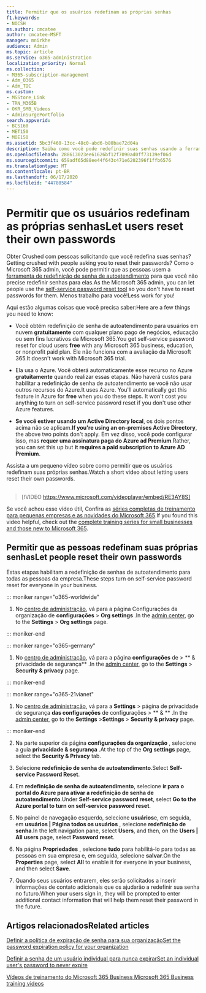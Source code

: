 ```yaml
---
title: Permitir que os usuários redefinam as próprias senhas
f1.keywords:
- NOCSH
ms.author: cmcatee
author: cmcatee-MSFT
manager: mnirkhe
audience: Admin
ms.topic: article
ms.service: o365-administration
localization_priority: Normal
ms.collection:
- M365-subscription-management
- Adm_O365
- Adm_TOC
ms.custom:
- MSStore_Link
- TRN_M365B
- OKR_SMB_Videos
- AdminSurgePortfolio
search.appverid:
- BCS160
- MET150
- MOE150
ms.assetid: 5bc3f460-13cc-48c0-abd6-b80bae72d04a
description: Saiba como você pode redefinir suas senhas usando a ferramenta de redefinição de senha autoatendimento.
ms.openlocfilehash: 288613023ee61626bf12f7090ad0ff73139ef06d
ms.sourcegitcommit: 659adf65d88ee44f643c471e6202396f1ffb6576
ms.translationtype: MT
ms.contentlocale: pt-BR
ms.lasthandoff: 06/17/2020
ms.locfileid: "44780584"
---
```

# <a name="let-users-reset-their-own-passwords"></a><span data-ttu-id="b48f7-103">Permitir que os usuários redefinam as próprias senhas</span><span class="sxs-lookup"><span data-stu-id="b48f7-103">Let users reset their own passwords</span></span>

<span data-ttu-id="b48f7-104">Obter Crushed com pessoas solicitando que você redefina suas senhas?</span><span class="sxs-lookup"><span data-stu-id="b48f7-104">Getting crushed with people asking you to reset their passwords?</span></span> <span data-ttu-id="b48f7-105">Como o Microsoft 365 admin, você pode permitir que as pessoas usem a [ferramenta de redefinição de senha de autoatendimento](https://go.microsoft.com/fwlink/p/?LinkId=522677) para que você não precise redefinir senhas para elas.</span><span class="sxs-lookup"><span data-stu-id="b48f7-105">As the Microsoft 365 admin, you can let people use the [self-service password reset tool](https://go.microsoft.com/fwlink/p/?LinkId=522677) so you don't have to reset passwords for them.</span></span> <span data-ttu-id="b48f7-106">Menos trabalho para você!</span><span class="sxs-lookup"><span data-stu-id="b48f7-106">Less work for you!</span></span> 
  
<span data-ttu-id="b48f7-107">Aqui estão algumas coisas que você precisa saber:</span><span class="sxs-lookup"><span data-stu-id="b48f7-107">Here are a few things you need to know:</span></span>
  
- <span data-ttu-id="b48f7-108">Você obtém redefinição de senha de autoatendimento para usuários em nuvem **gratuitamente** com qualquer plano pago de negócios, educação ou sem fins lucrativos da Microsoft 365.</span><span class="sxs-lookup"><span data-stu-id="b48f7-108">You get self-service password reset for cloud users **free** with any Microsoft 365 business, education, or nonprofit paid plan.</span></span> <span data-ttu-id="b48f7-109">Ele não funciona com a avaliação da Microsoft 365.</span><span class="sxs-lookup"><span data-stu-id="b48f7-109">It doesn't work with Microsoft 365 trial.</span></span>

- <span data-ttu-id="b48f7-p103">Ela usa o Azure. Você obterá automaticamente esse recurso no Azure **gratuitamente** quando realizar essas etapas. Não haverá custos para habilitar a redefinição de senha de autoatendimento se você não usar outros recursos do Azure.</span><span class="sxs-lookup"><span data-stu-id="b48f7-p103">It uses Azure. You'll automatically get this feature in Azure for **free** when you do these steps. It won't cost you anything to turn on self-service password reset if you don't use other Azure features.</span></span>

- <span data-ttu-id="b48f7-113">**Se você estiver usando um Active Directory local**, os dois pontos acima não se aplicam.</span><span class="sxs-lookup"><span data-stu-id="b48f7-113">**If you're using an on-premises Active Directory**, the above two points don't apply.</span></span> <span data-ttu-id="b48f7-114">Em vez disso, você pode configurar isso, mas **requer uma assinatura paga do Azure ad Premium**.</span><span class="sxs-lookup"><span data-stu-id="b48f7-114">Rather, you can set this up but **it requires a paid subscription to Azure AD Premium**.</span></span>

<span data-ttu-id="b48f7-115">Assista a um pequeno vídeo sobre como permitir que os usuários redefinam suas próprias senhas.</span><span class="sxs-lookup"><span data-stu-id="b48f7-115">Watch a short video about letting users reset their own passwords.</span></span> <br><br>

> [!VIDEO https://www.microsoft.com/videoplayer/embed/RE3AY8S]

<span data-ttu-id="b48f7-116">Se você achou esse vídeo útil, Confira as [ séries completas de treinamento para pequenas empresas e as novidades do Microsoft 365](https://support.microsoft.com/office/6ab4bbcd-79cf-4000-a0bd-d42ce4d12816).</span><span class="sxs-lookup"><span data-stu-id="b48f7-116">If you found this video helpful, check out the [complete training series for small businesses and those new to Microsoft 365](https://support.microsoft.com/office/6ab4bbcd-79cf-4000-a0bd-d42ce4d12816).</span></span>

## <a name="let-people-reset-their-own-passwords"></a><span data-ttu-id="b48f7-117">Permitir que as pessoas redefinam suas próprias senhas</span><span class="sxs-lookup"><span data-stu-id="b48f7-117">Let people reset their own passwords</span></span>

<span data-ttu-id="b48f7-118">Estas etapas habilitam a redefinição de senhas de autoatendimento para todas as pessoas da empresa.</span><span class="sxs-lookup"><span data-stu-id="b48f7-118">These steps turn on self-service password reset for everyone in your business.</span></span>
  
::: moniker range="o365-worldwide"

1. <span data-ttu-id="b48f7-119">No <a href="https://go.microsoft.com/fwlink/p/?linkid=2024339" target="_blank">centro de administração</a>, vá para a página Configurações da organização de **configurações** > **Org settings** .</span><span class="sxs-lookup"><span data-stu-id="b48f7-119">In the <a href="https://go.microsoft.com/fwlink/p/?linkid=2024339" target="_blank">admin center</a>, go to the **Settings** > **Org settings** page.</span></span>

::: moniker-end

::: moniker range="o365-germany"

1. <span data-ttu-id="b48f7-120">No <a href="https://go.microsoft.com/fwlink/p/?linkid=848041" target="_blank">centro de administração</a>, vá para a página **configurações** de \> \*\* &amp; privacidade de segurança\*\* .</span><span class="sxs-lookup"><span data-stu-id="b48f7-120">In the <a href="https://go.microsoft.com/fwlink/p/?linkid=848041" target="_blank">admin center</a>, go to the **Settings** \> **Security &amp; privacy** page.</span></span>

::: moniker-end

::: moniker range="o365-21vianet"

1. <span data-ttu-id="b48f7-121">No <a href="https://go.microsoft.com/fwlink/p/?linkid=850627" target="_blank">centro de administração</a>, vá para a **Settings** \> página de privacidade de segurança **das configurações** de configurações \> \*\* &amp; \*\* .</span><span class="sxs-lookup"><span data-stu-id="b48f7-121">In the <a href="https://go.microsoft.com/fwlink/p/?linkid=850627" target="_blank">admin center</a>, go to the **Settings** \>**Settings** \> **Security &amp; privacy** page.</span></span>

::: moniker-end

2. <span data-ttu-id="b48f7-122">Na parte superior da página **configurações da organização** , selecione a guia **privacidade & segurança** .</span><span class="sxs-lookup"><span data-stu-id="b48f7-122">At the top of the **Org settings** page, select the **Security & Privacy** tab.</span></span>
  
3. <span data-ttu-id="b48f7-123">Selecione **redefinição de senha de autoatendimento**.</span><span class="sxs-lookup"><span data-stu-id="b48f7-123">Select **Self-service Password Reset**.</span></span>

4. <span data-ttu-id="b48f7-124">Em **redefinição de senha de autoatendimento**, selecione **ir para o portal do Azure para ativar a redefinição de senha de autoatendimento**.</span><span class="sxs-lookup"><span data-stu-id="b48f7-124">Under **Self-service password reset**, select **Go to the Azure portal to turn on self-service password reset**.</span></span>

5. <span data-ttu-id="b48f7-125">No painel de navegação esquerdo, selecione **usuários**e, em seguida, em **usuários | Página todos os usuários** , selecione **redefinição de senha**.</span><span class="sxs-lookup"><span data-stu-id="b48f7-125">In the left navigation pane, select **Users**, and then, on the **Users | All users** page, select **Password reset**.</span></span>
  
6. <span data-ttu-id="b48f7-126">Na página **Propriedades** , selecione **tudo** para habilitá-lo para todas as pessoas em sua empresa e, em seguida, selecione **salvar**.</span><span class="sxs-lookup"><span data-stu-id="b48f7-126">On the **Properties** page, select **All** to enable it for everyone in your business, and then select **Save**.</span></span>
  
7. <span data-ttu-id="b48f7-127">Quando seus usuários entrarem, eles serão solicitados a inserir informações de contato adicionais que os ajudarão a redefinir sua senha no futuro.</span><span class="sxs-lookup"><span data-stu-id="b48f7-127">When your users sign in, they will be prompted to enter additional contact information that will help them reset their password in the future.</span></span>

## <a name="related-articles"></a><span data-ttu-id="b48f7-128">Artigos relacionados</span><span class="sxs-lookup"><span data-stu-id="b48f7-128">Related articles</span></span>

[<span data-ttu-id="b48f7-129">Definir a política de expiração de senha para sua organização</span><span class="sxs-lookup"><span data-stu-id="b48f7-129">Set the password expiration policy for your organization</span></span>](../manage/set-password-expiration-policy.md)
  
[<span data-ttu-id="b48f7-130">Definir a senha de um usuário individual para nunca expirar</span><span class="sxs-lookup"><span data-stu-id="b48f7-130">Set an individual user's password to never expire</span></span>](set-password-to-never-expire.md)

[<span data-ttu-id="b48f7-131">Vídeos de treinamento do Microsoft 365 Business </span><span class="sxs-lookup"><span data-stu-id="b48f7-131">Microsoft 365 Business training videos</span></span>](https://support.microsoft.com/office/6ab4bbcd-79cf-4000-a0bd-d42ce4d12816)
